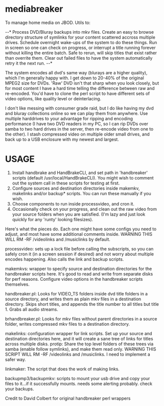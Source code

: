 mediabreaker
============

To manage home media on JBOD. Utils to:

--* 
Process DVD/Bluray backups into mkv files.
Create an easy to browse directory structure of symlinks for your content scattered accross multiple drives.
Schedule overnight wake-ups of the system to do these things. 
Run in screen so one can check on progress, or interrupt a title running forever without killing the entire batch. 
Safe to rerun, will skip titles that exist rather than overrite them. 
Clear out failed files to have the system automatically retry it the next run.
--*

The system encodes all dvd's same way (blurays are a higher quality), which I'm generally happy with. I get down to 20-40% of the original MPEG2 size for DVDs. 'Raw' DVD isn't that sharp when you look closely, but for most content I have a hard time telling the difference between raw and re-encoded. You'd have to clone the perl script to have different sets of video options, like quality level or deinterlacing.

I don't like messing with consumer grade raid, but I do like having my dvd and bluray collections online so we can play them from anywhere. Use multiple harddrives to your advantage for ripping and encoding performance (I have two DVD readers in my PC, so I can rip DVDs over samba to two hard drives in the server, then re-encode video from one to the other). I stash compressed video on multiple older small drives, and back up to a USB enclosure with my newest and largest.

# USAGE

1. Install handbrake and HandBrakeCLI, and set path in 'handbreaker' scripts (default /usr/local/HandBrakeCLI). You might wish to comment out the system call in these scripts for testing at first. 
2. Configure sources and destination directories inside makemkv, makelinks and/or backup\* scripts. You can run these manually if you wish.
3. Choose components to run inside processvideo, and cron it.
4. Occasionally check on your progress, and clean out the raw video from your source folders when you are satisfied. (I'm lazy and just look quickly for any 'runty' looking filesizes).

Here's what the pieces do. Each one might have some configs you need to adjust, and most have some additional comments inside. WARNING THIS WILL RM -RF /videolinks and /musiclinks by default. 

processvideo: sets up a lock file before calling the subscripts, so you can safely cron it (in a screen session if desired) and not worry about multiple encodes happening. Also calls the link and backup scripts. 

makemkvs: wrapper to specify source and destination directories for the handbreaker scripts here. It's good to read and write from separate disks for perf reasons. Configure video options in the handbreaker scripts themselves. 

handbreaker.pl: Looks for VIDEO\_TS folders inside dvd title folders in a source directory, and writes them as plain mkv files in a destination directory. Skips short titles, and appends the title number to all titles but title 1. Grabs all audio streams.

brhandbreaker.pl: Looks for mkv files without parent directories in a source folder, writes compressed mkv files to a destination directory. 

makelinks: configuration wrapper for link scripts. Set up your source and destination directories here, and it will create a sane tree of links for titles across multiple disks. protip: Share the top level folders of these trees via samba (enable follow symlinks), and make them read only. WARNING THIS SCRIPT WILL RM -RF /videolinks and /musiclinks. I need to implement a safer way.

linkmaker: The script that does the work of making links.

backupmp3/backupmkv: scripts to mount your usb drive and copy your files to it...if it successfully mounts. needs some alerting probably. check your backups.

Credit to David Colbert for original handbreaker perl wrappers
